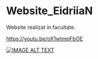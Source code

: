 # Website_EidriiaN
Website realizat in facultate.

https://youtu.be/oX1wtmpFbOE

[![IMAGE ALT TEXT](http://img.youtube.com/vi/oX1wtmpFbOE/0.jpg)](http://www.youtube.com/watch?v=oX1wtmpFbOE "Prezentare Website")
